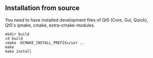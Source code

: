 Installation from source
------------------------

You need to have installed development files of Qt5 (Core, Gui, Quick), Qt5's qmake, cmake, extra-cmake-modules.

    mkdir build
    cd build
    cmake -DCMAKE_INSTALL_PREFIX=/usr ..
    make
    make install
    
